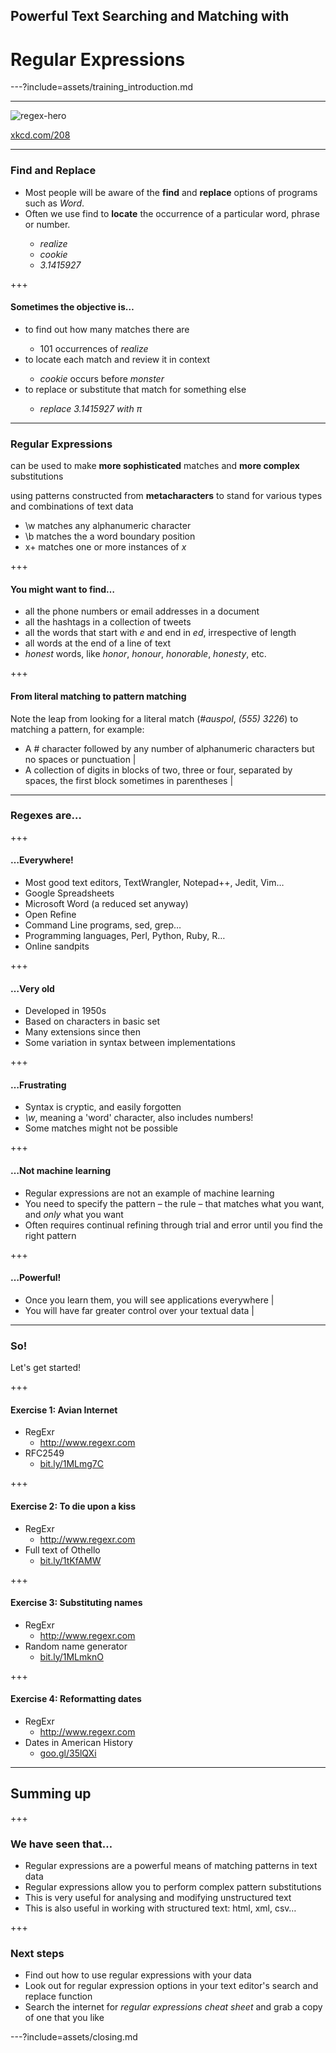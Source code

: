 ## Powerful Text Searching and Matching with
# <b>Regular Expressions</b>

---?include=assets/training_introduction.md

---

![regex-hero](https://imgs.xkcd.com/comics/regular_expressions.png)

[xkcd.com/208](https://xkcd.com/208/)

---

### Find and Replace

<ul>
<li>Most people will be aware of the <strong>find</strong> and <strong>replace</strong> options of programs such as <em>Word</em>.</li>
<li>Often we use find to <strong>locate</strong> the occurrence of a particular word, phrase or number.</li>
<ul>
<li><em>realize</em></li><!-- .element: class="fragment" -->
<li><em>cookie</em></li><!-- .element: class="fragment" -->
<li><em>3.1415927</em></li><!-- .element: class="fragment" -->
</ul>
</ul>
+++

#### Sometimes the objective is…
<ul>
<li>to find out how many matches there are</li>
    <ul><li>101 occurrences of <em>realize</em></li></ul><!-- .element: class="fragment" -->
<li>to locate each match and review it in context</li> 
    <ul><li><em>cookie</em> occurs before <em>monster</em></li></ul><!-- .element: class="fragment" -->
<li>to replace or substitute that match for something else</li>
    <ul><li><em>replace 3.1415927 with π</em></li></ul><!-- .element: class="fragment" -->
</ul>

---

### Regular Expressions

can be used to make <strong>more sophisticated</strong> matches and <strong>more complex</strong> substitutions

using patterns constructed from <strong>metacharacters</strong> to stand for various types and combinations of text data

<ul>
<li>\w matches any alphanumeric character</li><!-- .element: class="fragment" -->
<li>\b matches the a word boundary position</li><!-- .element: class="fragment" -->
<li>x+ matches one or more instances of <em>x</em></li><!-- .element: class="fragment" -->
</ul>

+++

#### You might want to find…
<ul>
<li>all the phone numbers or email addresses in a document</li><!-- .element: class="fragment" -->
<li>all the hashtags in a collection of tweets</li><!-- .element: class="fragment" -->
<li>all the words that start with <em>e</em> and end in <em>ed</em>, irrespective of length</li><!-- .element: class="fragment" -->
<li>all words at the end of a line of text</li><!-- .element: class="fragment" -->
<li><em>honest</em> words, like <em>honor</em>, <em>honour</em>, <em>honorable</em>, <em>honesty</em>, etc.</li><!-- .element: class="fragment" -->
</ul>
+++

#### From literal matching to pattern matching

Note the leap from looking for a literal match (<em>#auspol</em>, <em>(555) 3226</em>) to matching a pattern, for example:

- A # character followed by any number of alphanumeric characters but no spaces or punctuation |
- A collection of digits in blocks of two, three or four, separated by spaces, the first block sometimes in parentheses |

---

### Regexes are… 

+++
#### …Everywhere!
<ul>
<li>Most good text editors, TextWrangler, Notepad++, Jedit, Vim…</li><!-- .element: class="fragment" -->
<li>Google Spreadsheets</li><!-- .element: class="fragment" -->
<li>Microsoft Word (a reduced set anyway)</li><!-- .element: class="fragment" -->
<li>Open Refine</li><!-- .element: class="fragment" -->
<li>Command Line programs, sed, grep…</li><!-- .element: class="fragment" -->
<li>Programming languages, Perl, Python, Ruby, R…</li><!-- .element: class="fragment" -->
<li>Online sandpits</li><!-- .element: class="fragment" -->
</ul>
+++

#### …Very old
<ul>
<li>Developed in 1950s</li><!-- .element: class="fragment" -->
<li>Based on characters in basic set </li><!-- .element: class="fragment" -->
<li>Many extensions since then</li><!-- .element: class="fragment" -->
<li>Some variation in syntax between implementations</li><!-- .element: class="fragment" -->
</ul>
+++

#### …Frustrating
<ul>
<li>Syntax is cryptic, and easily forgotten</li><!-- .element: class="fragment" -->
<li><em>\w</em>, meaning a 'word' character, also includes numbers!</li><!-- .element: class="fragment" -->
<li>Some matches might not be possible</li><!-- .element: class="fragment" -->
</ul>
+++

#### …Not machine learning

<ul>
<li>Regular expressions are not an example of machine learning</li><!-- .element: class="fragment" -->
<li>You need to specify the pattern – the rule – that matches what you want, and <em>only</em> what you want</li><!-- .element: class="fragment" -->
<li>Often requires continual refining through trial and error until you find the right pattern</li><!-- .element: class="fragment" -->
</ul>

+++

#### …Powerful!

- Once you learn them, you will see applications everywhere |
- You will have far greater control over your textual data |

---

### So!

Let's get started!

+++

#### Exercise 1: Avian Internet

- RegExr
   - http://www.regexr.com
- RFC2549
   - [bit.ly/1MLmg7C](http://bit.ly/1MLmg7C)

+++

#### Exercise 2: To die upon a kiss

- RegExr
   - http://www.regexr.com
- Full text of Othello
   - [bit.ly/1tKfAMW](http://bit.ly/1tKfAMW)

+++

#### Exercise 3: Substituting names

- RegExr
   - http://www.regexr.com
- Random name generator
   - [bit.ly/1MLmknO](http://bit.ly/1MLmknO)

+++

#### Exercise 4: Reformatting dates

- RegExr
   - http://www.regexr.com
- Dates in American History
   - [goo.gl/35lQXi](https://goo.gl/35lQXi)

---

## Summing up

+++

### We have seen that…
<ul>
<li>Regular expressions are a powerful means of matching patterns in text data</li><!-- .element: class="fragment" -->
<li>Regular expressions allow you to perform complex pattern substitutions</li><!-- .element: class="fragment" -->
<li>This is very useful for analysing and modifying unstructured text</li><!-- .element: class="fragment" -->
<li>This is also useful in working with structured text: html, xml, csv…</li><!-- .element: class="fragment" -->
</ul>

+++

### Next steps
<ul>
<li>Find out how to use regular expressions with your data</li><!-- .element: class="fragment" -->
<li>Look out for regular expression options in your text editor's search and replace function</li><!-- .element: class="fragment" -->
<li>Search the internet for <em>regular expressions cheat sheet</em> and grab a copy of one that you like</li><!-- .element: class="fragment" -->
</ul>

---?include=assets/closing.md